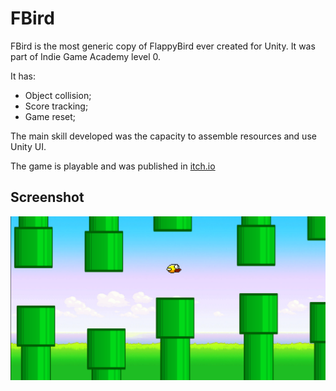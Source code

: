 # FBird

FBird is the most generic copy of FlappyBird ever created for Unity.
It was part of Indie Game Academy level 0.

It has:

- Object collision;
- Score tracking;
- Game reset;

The main skill developed was the capacity to assemble resources and use Unity UI.

The game is playable and was published in [itch.io](https://flagrare.itch.io/most-generic-flappy-bird-ever)

## Screenshot

![screenshot](./screenshot.png)
